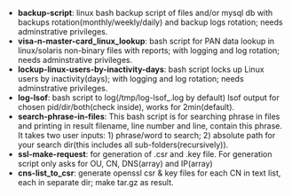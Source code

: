 - **backup-script**: linux bash backup script of files and/or mysql db with backups rotation(monthly/weekly/daily) and backup logs rotation; needs adminstrative privileges.
- **visa-n-master-card_linux_lookup**: bash script for PAN data lookup in linux/solaris non-binary files with reports; with logging and log rotation; needs adminstrative privileges.
- **lockup-linux-users-by-inactivity-days**: bash script locks up Linux users by inactivity(days); with logging and log rotation; needs adminstrative privileges.
- **log-lsof**: bash script to log(/tmp/log-lsof_<date>.log by default) lsof output for chosen pid/dir/both(check inside), works for 2min(default).
- **search-phrase-in-files**: This bash script is for searching phrase in files and printing in result filename, line number and line, contain this phrase. It takes two user inputs: 1) phrase/word to search;  2) absolute path for your search dir(this includes all sub-folders(recursively)).
- **ssl-make-request**: for generation of .csr and .key file. For generation script only asks for OU, CN, DNS(array) and IP(array)
- **cns-list_to_csr**: generate openssl csr & key files for each CN in text list, each in separate dir; make tar.gz as result.
